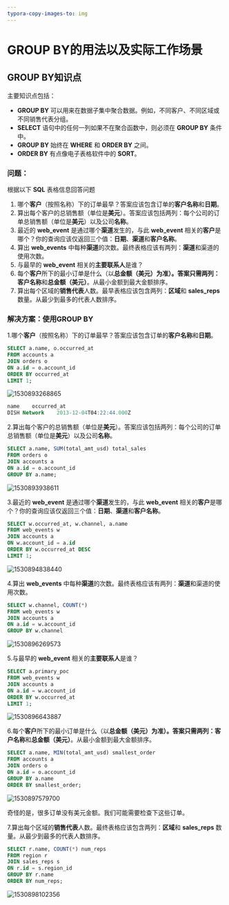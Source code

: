 ```yaml
---
typora-copy-images-to: img
---
```


# GROUP BY的用法以及实际工作场景

## GROUP BY知识点

主要知识点包括：

- **GROUP BY** 可以用来在数据子集中聚合数据。例如，不同客户、不同区域或不同销售代表分组。
- **SELECT** 语句中的任何一列如果不在聚合函数中，则必须在 **GROUP BY** 条件中。
- **GROUP BY** 始终在 **WHERE** 和 **ORDER BY** 之间。
- **ORDER BY** 有点像电子表格软件中的 **SORT**。

### 问题：

根据以下 **SQL** 表格信息回答问题

1. 哪个**客户**（按照名称）下的订单最早？答案应该包含订单的**客户名称**和**日期**。
2. 算出每个客户的总销售额（单位是**美元**）。答案应该包括两列：每个公司的订单总销售额（单位是**美元**）以及公司**名称**。
3. 最近的 **web_event** 是通过哪个**渠道**发生的，与此 **web_event** 相关的**客户**是哪个？你的查询应该仅返回三个值：**日期**、**渠道**和**客户名称**。
4. 算出 **web_events** 中每种**渠道**的次数。最终表格应该有两列：**渠道**和渠道的使用次数。
5. 与最早的 **web_event** 相关的**主要联系人**是谁？
6. 每个**客户**所下的最小订单是什么（以**总金额（美元）**为准）。答案只需两列：客户**名称**和**总金额（美元）**。从最小金额到最大金额排序。
7. 算出每个区域的**销售代表**人数。最早表格应该包含两列：**区域**和 **sales_reps** 数量。从最少到最多的代表人数排序。

### 解决方案：使用GROUP BY

1.哪个**客户**（按照名称）下的订单最早？答案应该包含订单的**客户名称**和**日期**。 

```sql
SELECT a.name, o.occurred_at
FROM accounts a
JOIN orders o
ON a.id = o.account_id
ORDER BY occurred_at
LIMIT 1;
```

![1530893268865](1530893268865.png)

```sql
name	occurred_at
DISH Network	2013-12-04T04:22:44.000Z
```



2.算出每个客户的总销售额（单位是**美元**）。答案应该包括两列：每个公司的订单总销售额（单位是**美元**）以及公司**名称**。 

```sql
SELECT a.name, SUM(total_amt_usd) total_sales
FROM orders o
JOIN accounts a
ON a.id = o.account_id
GROUP BY a.name;
```

![1530893938611](1530893938611.png)

3.最近的 **web_event** 是通过哪个**渠道**发生的，与此 **web_event** 相关的**客户**是哪个？你的查询应该仅返回三个值：**日期**、**渠道**和**客户名称**。 

```sql
SELECT w.occurred_at, w.channel, a.name
FROM web_events w
JOIN accounts a
ON w.account_id = a.id 
ORDER BY w.occurred_at DESC
LIMIT 1;
```

![1530894838440](1530894838440.png)

4.算出 **web_events** 中每种**渠道**的次数。最终表格应该有两列：**渠道**和渠道的使用次数。 

```sql
SELECT w.channel, COUNT(*)
FROM web_events w
JOIN accounts a
ON a.id = w.account_id
GROUP BY w.channel
```

![1530896269573](1530896269573.png)

5.与最早的 **web_event** 相关的**主要联系人**是谁？ 

```sql
SELECT a.primary_poc
FROM web_events w
JOIN accounts a
ON a.id = w.account_id
ORDER BY w.occurred_at
LIMIT 1;
```

![1530896643887](1530896643887.png)

6.每个**客户**所下的最小订单是什么（以**总金额（美元）**为准）。答案只需两列：客户**名称**和**总金额（美元）**。从最小金额到最大金额排序。 

```sql
SELECT a.name, MIN(total_amt_usd) smallest_order
FROM accounts a
JOIN orders o
ON a.id = o.account_id
GROUP BY a.name
ORDER BY smallest_order;
```

![1530897579700](1530897579700.png)

奇怪的是，很多订单没有美元金额。我们可能需要检查下这些订单。 



7.算出每个区域的**销售代表**人数。最终表格应该包含两列：**区域**和 **sales_reps** 数量。从最少到最多的代表人数排序。 

```sql
SELECT r.name, COUNT(*) num_reps
FROM region r
JOIN sales_reps s
ON r.id = s.region_id
GROUP BY r.name
ORDER BY num_reps;
```

![1530898102356](1530898102356.png)

